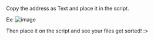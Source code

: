 Copy the address as Text and place it in the script.


Ex:
![image](https://github.com/user-attachments/assets/3d389016-bef3-490e-8c53-f871afb240de)

Then place it on the script and see your files get sorted! :>

    
